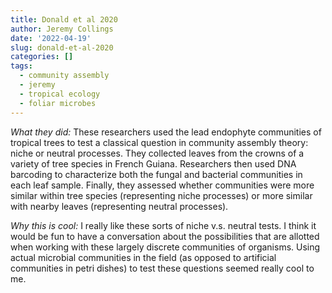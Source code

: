 ```yaml
---
title: Donald et al 2020
author: Jeremy Collings
date: '2022-04-19'
slug: donald-et-al-2020
categories: []
tags:
  - community assembly
  - jeremy
  - tropical ecology
  - foliar microbes
---
```


_What they did:_ These researchers used the lead endophyte communities of tropical trees to test a classical question in community assembly theory: niche or neutral processes. They collected leaves from the crowns of a variety of tree species in French Guiana. Researchers then used DNA barcoding to characterize both the fungal and bacterial communities in each leaf sample. Finally, they assessed whether communities were more similar within tree species (representing niche processes) or more similar with nearby leaves (representing neutral processes). 

_Why this is cool:_ I really like these sorts of niche v.s. neutral tests. I think it would be fun to have a conversation about the possibilities that are allotted when working with these largely discrete communities of organisms. Using actual microbial communities in the field (as opposed to artificial communities in petri dishes) to test these questions seemed really cool to me. 